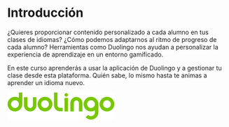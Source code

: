 # Introducción

¿Quieres proporcionar contenido personalizado a cada alumno en tus clases de idiomas? ¿Cómo podemos adaptarnos al ritmo de progreso de cada alumno? Herramientas como Duolingo nos ayudan a personalizar la experiencia de aprendizaje en un entorno gamificado.

En este curso aprenderás a usar la aplicación de Duolingo y a gestionar tu clase desde esta plataforma. Quién sabe, lo mismo hasta te animas a aprender un idioma nuevo.

![Duolingo Logo](img/245px-Duolingo_logo.svg.png)

